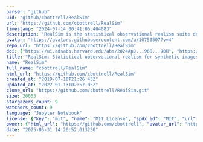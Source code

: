 ```yaml
---
parser: "github"
uid: "github/cbottrell/RealSim"
url: "https://github.com/cbottrell/RealSim"
timestamp: "2024-07-14 00:41:05.404083"
description: "RealSim is the statistical observational realism suite described in Bottrell et al 2017ab and made public in Bottrell et al 2019b."
avatar: "https://avatars.githubusercontent.com/u/10750507?v=4"
repo_url: "https://github.com/cbottrell/RealSim"
doi: ["https://ui.adsabs.harvard.edu/abs/2024ApJ...968...90H", "https://ui.adsabs.harvard.edu/abs/2019MNRAS.490.5390B", "https://ui.adsabs.harvard.edu/abs/2024ascl.soft07008B/abstract"]
title: "RealSim: Statistical observational realism for synthetic images from galaxy simulations"
name: "RealSim"
full_name: "cbottrell/RealSim"
html_url: "https://github.com/cbottrell/RealSim"
created_at: "2019-07-10T21:26:45Z"
updated_at: "2022-01-13T02:57:05Z"
clone_url: "https://github.com/cbottrell/RealSim.git"
size: 20055
stargazers_count: 9
watchers_count: 9
language: "Jupyter Notebook"
license: {"key": "mit", "name": "MIT License", "spdx_id": "MIT", "url": "https://api.github.com/licenses/mit", "node_id": "MDc6TGljZW5zZTEz"}
owner: {"html_url": "https://github.com/cbottrell", "avatar_url": "https://avatars.githubusercontent.com/u/10750507?v=4", "login": "cbottrell", "type": "User"}
date: "2025-05-31 14:26:52.013250"
---
```

